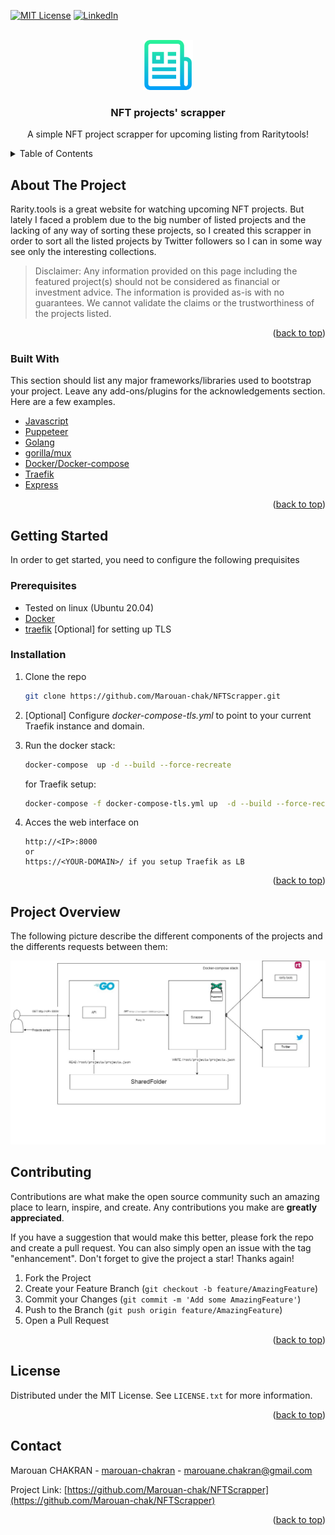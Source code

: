 <div id="top"></div>
<!--
This template is inspired from https://github.com/othneildrew/Best-README-Template , Go check it .
-->




[![MIT License][license-shield]][license-url]
[![LinkedIn][linkedin-shield]][linkedin-url]



<!-- PROJECT LOGO -->
<br />
<div align="center">
  <a href="https://github.com/Marouan-chak/NFTScrapper">
    <img src="images/logo.png" alt="Logo" width="80" height="80">
  </a>

  <h3 align="center">NFT projects' scrapper</h3>

  <p align="center">
    A simple NFT project scrapper for upcoming listing from Raritytools!
    <br />
    
  </p>
</div>



<!-- TABLE OF CONTENTS -->
<details>
  <summary>Table of Contents</summary>
  <ol>
    <li>
      <a href="#about-the-project">About The Project</a>
      <ul>
        <li><a href="#built-with">Built With</a></li>
      </ul>
    </li>
    <li>
      <a href="#getting-started">Getting Started</a>
      <ul>
        <li><a href="#prerequisites">Prerequisites</a></li>
        <li><a href="#installation">Installation</a></li>
      </ul>
    </li>
    <li><a href="#project-Overview">Project Overview</a></li>
    <li><a href="#license">License</a></li>
    <li><a href="#contact">Contact</a></li>
  </ol>
</details>



<!-- ABOUT THE PROJECT -->
## About The Project


Rarity.tools is a great website for watching upcoming NFT projects. But lately I faced a problem due to the big number of listed projects and the lacking of any way of sorting these projects, so I created this scrapper in order to sort all the listed projects by Twitter followers so I can in some way see only the interesting collections.

> Disclaimer: Any information provided on this page including the featured project(s) should not be considered as financial or investment advice. The information is provided as-is with no guarantees. We cannot validate the claims or the trustworthiness of the projects listed.



<p align="right">(<a href="#top">back to top</a>)</p>



### Built With

This section should list any major frameworks/libraries used to bootstrap your project. Leave any add-ons/plugins for the acknowledgements section. Here are a few examples.

* [Javascript](https://developer.mozilla.org/en-US/docs/Web/JavaScript)
* [Puppeteer](https://pptr.dev/)
* [Golang](https://go.dev/doc/)
* [gorilla/mux](https://github.com/gorilla/mux)
* [Docker/Docker-compose](https://docs.docker.com/get-started/)
* [Traefik](https://doc.traefik.io/traefik/)
* [Express](https://expressjs.com/)


<p align="right">(<a href="#top">back to top</a>)</p>



<!-- GETTING STARTED -->
## Getting Started

In order to get started, you need to configure the following prequisites 

### Prerequisites

* Tested on linux (Ubuntu 20.04)
* [Docker](https://docs.docker.com/engine/install/ubuntu/)
* [traefik](https://doc.traefik.io/traefik/) [Optional] for setting up TLS

### Installation



1. Clone the repo
   ```sh
   git clone https://github.com/Marouan-chak/NFTScrapper.git
   ```
2. [Optional] Configure _docker-compose-tls.yml_ to point to your current Traefik instance and domain.

3. Run the docker stack:
   ```bash
   docker-compose  up -d --build --force-recreate
   ```
   for Traefik setup:
   ```bash
   docker-compose -f docker-compose-tls.yml up  -d --build --force-recreate
   ``` 
4. Acces the web interface on 
    ```
    http://<IP>:8000
    or
    https://<YOUR-DOMAIN>/ if you setup Traefik as LB
    ```
<p align="right">(<a href="#top">back to top</a>)</p>



<!-- Project-Overview -->
## Project Overview
The following picture describe the different components of the projects and the differents requests between them:

![Different components of the scrapper](/images/Architecture.jpg)
<!-- CONTRIBUTING -->
## Contributing

Contributions are what make the open source community such an amazing place to learn, inspire, and create. Any contributions you make are **greatly appreciated**.

If you have a suggestion that would make this better, please fork the repo and create a pull request. You can also simply open an issue with the tag "enhancement".
Don't forget to give the project a star! Thanks again!

1. Fork the Project
2. Create your Feature Branch (`git checkout -b feature/AmazingFeature`)
3. Commit your Changes (`git commit -m 'Add some AmazingFeature'`)
4. Push to the Branch (`git push origin feature/AmazingFeature`)
5. Open a Pull Request

<p align="right">(<a href="#top">back to top</a>)</p>



<!-- LICENSE -->
## License

Distributed under the MIT License. See `LICENSE.txt` for more information.

<p align="right">(<a href="#top">back to top</a>)</p>



<!-- CONTACT -->
## Contact

Marouan CHAKRAN - [marouan-chakran](https://www.linkedin.com/in/marouan-chakran/) - marouane.chakran@gmail.com

Project Link: [https://github.com/Marouan-chak/NFTScrapper](https://github.com/Marouan-chak/NFTScrapper)

<p align="right">(<a href="#top">back to top</a>)</p>





<!-- MARKDOWN LINKS & IMAGES -->
<!-- https://www.markdownguide.org/basic-syntax/#reference-style-links -->
[license-shield]: https://img.shields.io/github/license/othneildrew/Best-README-Template.svg?style=for-the-badge
[license-url]: https://github.com/Marouan-chak/NFTScrapper/blob/main/LICENSE.txt 
[linkedin-shield]: https://img.shields.io/badge/-LinkedIn-black.svg?style=for-the-badge&logo=linkedin&colorB=555
[linkedin-url]: https://www.linkedin.com/in/marouan-chakran/
